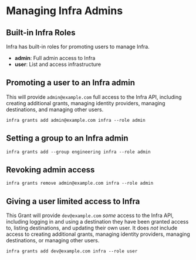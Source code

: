 
# Managing Infra Admins

## Built-in Infra Roles

Infra has built-in roles for promoting users to manage Infra.

* **admin**: Full admin access to Infra
* **user**: List and access infrastructure

## Promoting a user to an Infra admin

This will provide `admin@example.com` full access to the Infra API, including creating additional grants, managing identity providers, managing destinations, and managing other users.

```
infra grants add admin@example.com infra --role admin
```

## Setting a group to an Infra admin

```
infra grants add --group engineering infra --role admin
```

## Revoking admin access

```
infra grants remove admin@example.com infra --role admin
```

## Giving a user limited access to Infra

This Grant will provide `dev@example.com` *some* access to the Infra API, including logging in and using a destination they have been granted access to, listing destinations, and updating their own user. It does *not* include access to creating additional grants, managing identity providers, managing destinations, or managing other users.

```
infra grants add dev@example.com infra --role user
```
